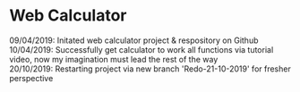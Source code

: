 # Web Calculator


09/04/2019: Initated web calculator project & respository on Github
<br>
10/04/2019: Successfully get calculator to work all functions via tutorial video, now my imagination must lead the rest of the way
<br>
20/10/2019: Restarting project via new branch 'Redo-21-10-2019' for fresher perspective